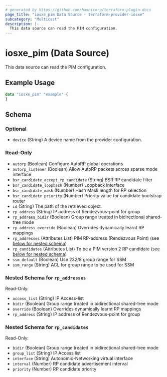 ```yaml
---
# generated by https://github.com/hashicorp/terraform-plugin-docs
page_title: "iosxe_pim Data Source - terraform-provider-iosxe"
subcategory: "Multicast"
description: |-
  This data source can read the PIM configuration.
---
```


# iosxe_pim (Data Source)

This data source can read the PIM configuration.

## Example Usage

```terraform
data "iosxe_pim" "example" {
}
```

<!-- schema generated by tfplugindocs -->
## Schema

### Optional

- `device` (String) A device name from the provider configuration.

### Read-Only

- `autorp` (Boolean) Configure AutoRP global operations
- `autorp_listener` (Boolean) Allow AutoRP packets across sparse mode interface
- `bsr_candidate_accept_rp_candidate` (String) BSR RP candidate filter
- `bsr_candidate_loopback` (Number) Loopback interface
- `bsr_candidate_mask` (Number) Hash Mask length for RP selection
- `bsr_candidate_priority` (Number) Priority value for candidate bootstrap router
- `id` (String) The path of the retrieved object.
- `rp_address` (String) IP address of Rendezvous-point for group
- `rp_address_bidir` (Boolean) Group range treated in bidirectional shared-tree mode
- `rp_address_override` (Boolean) Overrides dynamically learnt RP mappings
- `rp_addresses` (Attributes List) PIM RP-address (Rendezvous Point) (see [below for nested schema](#nestedatt--rp_addresses))
- `rp_candidates` (Attributes List) To be a PIM version 2 RP candidate (see [below for nested schema](#nestedatt--rp_candidates))
- `ssm_default` (Boolean) Use 232/8 group range for SSM
- `ssm_range` (String) ACL for group range to be used for SSM

<a id="nestedatt--rp_addresses"></a>
### Nested Schema for `rp_addresses`

Read-Only:

- `access_list` (String) IP Access-list
- `bidir` (Boolean) Group range treated in bidirectional shared-tree mode
- `override` (Boolean) Overrides dynamically learnt RP mappings
- `rp_address` (String) IP address of Rendezvous-point for group


<a id="nestedatt--rp_candidates"></a>
### Nested Schema for `rp_candidates`

Read-Only:

- `bidir` (Boolean) Group range treated in bidirectional shared-tree mode
- `group_list` (String) IP Access list
- `interface` (String) Autonomic-Networking virtual interface
- `interval` (Number) RP candidate advertisement interval
- `priority` (Number) RP candidate priority


